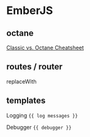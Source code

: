 # EmberJS

## octane

[Classic vs. Octane Cheatsheet](https://ember-learn.github.io/ember-octane-vs-classic-cheat-sheet/)

## routes / router

replaceWith

## templates

Logging `{{ log messages }}`

Debugger `{{ debugger }}`
